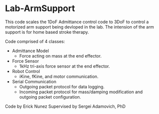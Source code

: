 # Lab-ArmSupport
This code scales the 1DoF Admittance control code to 3DoF to control a motorized arm support being devloped in the lab.
The intension of the arm support is for home based stroke therapy.

Code comprised of 4 classes:
* Admittance Model
  - Force acting on mass at the end effector.
* Force Sensor
  - 1kHz tri-axis force sensor at the end effector.
* Robot Control
  - iKine, fKine, and motor communication.
* Serial Communication
  - Outgoing packet protocol for data logging.
  - Incoming packet protocol for mass/damping modification and outgoing packet configuration.

Code by Erick Nunez
Supervised by Sergei Adamovich, PhD
